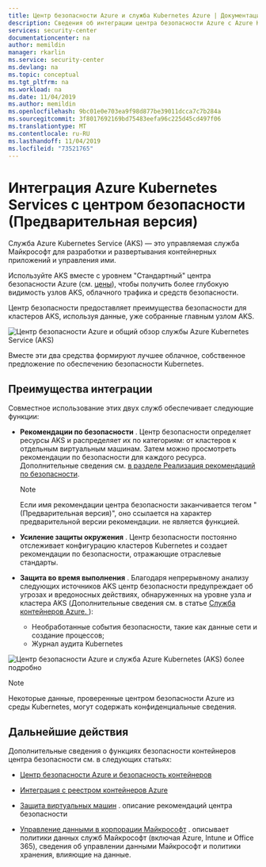 ```yaml
---
title: Центр безопасности Azure и служба Kubernetes Azure | Документация Майкрософт
description: Сведения об интеграции центра безопасности Azure с Azure Kubernetes Services
services: security-center
documentationcenter: na
author: memildin
manager: rkarlin
ms.service: security-center
ms.devlang: na
ms.topic: conceptual
ms.tgt_pltfrm: na
ms.workload: na
ms.date: 11/04/2019
ms.author: memildin
ms.openlocfilehash: 9bc01e0e703ea9f98d877be39011dcca7c7b284a
ms.sourcegitcommit: 3f8017692169bd75483eefa96c225d45cd497f06
ms.translationtype: MT
ms.contentlocale: ru-RU
ms.lasthandoff: 11/04/2019
ms.locfileid: "73521765"
---
```

# <a name="azure-kubernetes-services-integration-with-security-center-preview"></a>Интеграция Azure Kubernetes Services с центром безопасности (Предварительная версия)
Служба Azure Kubernetes Service (AKS) — это управляемая служба Майкрософт для разработки и развертывания контейнерных приложений и управления ими. 

Используйте AKS вместе с уровнем "Стандартный" центра безопасности Azure (см. [цены](security-center-pricing.md)), чтобы получить более глубокую видимость узлов AKS, облачного трафика и средств безопасности.

Центр безопасности предоставляет преимущества безопасности для кластеров AKS, используя данные, уже собранные главным узлом AKS. 

![Центр безопасности Azure и общий обзор службы Azure Kubernetes Service (AKS)](./media/azure-kubernetes-service-integration/aks-asc-integration-overview.png)

Вместе эти два средства формируют лучшее облачное, собственное предложение по обеспечению безопасности Kubernetes. 

## <a name="benefits-of-integration"></a>Преимущества интеграции

Совместное использование этих двух служб обеспечивает следующие функции:

* **Рекомендации по безопасности** . Центр безопасности определяет ресурсы AKS и распределяет их по категориям: от кластеров к отдельным виртуальным машинам. Затем можно просмотреть рекомендации по безопасности для каждого ресурса. Дополнительные сведения см. [в разделе Реализация рекомендаций по безопасности](security-center-recommendations.md). 

    > [!NOTE]
    > Если имя рекомендации центра безопасности заканчивается тегом "(Предварительная версия)", оно ссылается на характер предварительной версии рекомендации. не является функцией.

* **Усиление защиты окружения** . Центр безопасности постоянно отслеживает конфигурацию кластеров Kubernetes и создает рекомендации по безопасности, отражающие отраслевые стандарты.

* **Защита во время выполнения** . Благодаря непрерывному анализу следующих источников AKS центр безопасности предупреждает об угрозах и вредоносных действиях, обнаруженных на уровне узла *и* кластера AKS (Дополнительные сведения см. в статье [Служба контейнеров Azure. ](https://docs.microsoft.com/azure/security-center/security-center-alerts-compute#azure-container-service-)):
    * Необработанные события безопасности, такие как данные сети и создание процессов;
    * Журнал аудита Kubernetes

![Центр безопасности Azure и служба Azure Kubernetes (AKS) более подробно](./media/azure-kubernetes-service-integration/aks-asc-integration-detailed.png)

> [!NOTE]
> Некоторые данные, проверенные центром безопасности Azure из среды Kubernetes, могут содержать конфиденциальные сведения.

## <a name="next-steps"></a>Дальнейшие действия

Дополнительные сведения о функциях безопасности контейнеров центра безопасности см. в следующих статьях:

* [Центр безопасности Azure и безопасность контейнеров](container-security.md)

* [Интеграция с реестром контейнеров Azure](azure-container-registry-integration.md)

* [Защита виртуальных машин](security-center-virtual-machine-protection.md) . описание рекомендаций центра безопасности

* [Управление данными в корпорации Майкрософт](https://www.microsoft.com/trust-center/privacy/data-management) . описывает политики данных служб Майкрософт (включая Azure, Intune и Office 365), сведения об управлении данными Майкрософт и политики хранения, влияющие на данные.